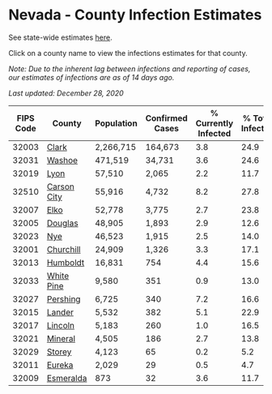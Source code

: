 # Nevada - County Infection Estimates

See state-wide estimates [here](/infections/us-nv).

Click on a county name to view the infections estimates for that county.

*Note: Due to the inherent lag between infections and reporting of cases, our estimates of infections are as of 14 days ago.*

*Last updated: December 28, 2020*

|   FIPS Code |                     County |   Population |   Confirmed Cases |   % Currently Infected |   % Total Infected |
|-------------|----------------------------|--------------|-------------------|------------------------|--------------------|
|       32003 |             [Clark](clark) |    2,266,715 |           164,673 |                    3.8 |               24.9 |
|       32031 |           [Washoe](washoe) |      471,519 |            34,731 |                    3.6 |               24.6 |
|       32019 |               [Lyon](lyon) |       57,510 |             2,065 |                    2.2 |               11.7 |
|       32510 | [Carson City](carson-city) |       55,916 |             4,732 |                    8.2 |               27.8 |
|       32007 |               [Elko](elko) |       52,778 |             3,775 |                    2.7 |               23.8 |
|       32005 |         [Douglas](douglas) |       48,905 |             1,893 |                    2.9 |               12.6 |
|       32023 |                 [Nye](nye) |       46,523 |             1,915 |                    2.5 |               14.0 |
|       32001 |     [Churchill](churchill) |       24,909 |             1,326 |                    3.3 |               17.1 |
|       32013 |       [Humboldt](humboldt) |       16,831 |               754 |                    4.4 |               15.6 |
|       32033 |   [White Pine](white-pine) |        9,580 |               351 |                    0.9 |               13.0 |
|       32027 |       [Pershing](pershing) |        6,725 |               340 |                    7.2 |               16.6 |
|       32015 |           [Lander](lander) |        5,532 |               382 |                    5.1 |               22.9 |
|       32017 |         [Lincoln](lincoln) |        5,183 |               260 |                    1.0 |               16.5 |
|       32021 |         [Mineral](mineral) |        4,505 |               186 |                    2.7 |               13.8 |
|       32029 |           [Storey](storey) |        4,123 |                65 |                    0.2 |                5.2 |
|       32011 |           [Eureka](eureka) |        2,029 |                29 |                    0.5 |                4.7 |
|       32009 |     [Esmeralda](esmeralda) |          873 |                32 |                    3.6 |               11.7 |